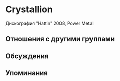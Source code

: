 # Crystallion

Дискография
"Hattin" 2008, Power Metal

## Отношения с другими группами


## Обсуждения


## Упоминания

